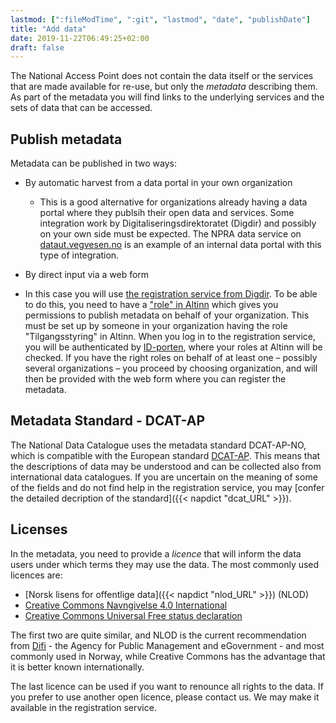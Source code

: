 ```yaml
---
lastmod: [":fileModTime", ":git", "lastmod", "date", "publishDate"]
title: "Add data"
date: 2019-11-22T06:49:25+02:00
draft: false
---
```


The National Access Point does not contain the data itself or the services that are made available for re-use, but only the *metadata* describing them. As part of the metadata you will find links to the underlying services and the sets of data that can be accessed.

## Publish metadata

Metadata can be published in two ways:

 + By automatic harvest from a data portal in your own organization
   + This is a good alternative for organizations already having a data portal where they publsih their open data and services. Some integration work by Digitaliseringsdirektoratet (Digdir) and possibly on your own side must be expected. The NPRA data service on [dataut.vegvesen.no](https://dataut.vegvesen.no/) is an example of an internal data portal with this type of integration.


 + By direct input via a web form
  + In this case you will use [the registration service from Digdir](https://fellesdatakatalog.digdir.no/about-registration). To be able to do this, you need to have a ["role" in Altinn](https://www.altinn.no/en/help/profile/roles-and-rights/) which gives you permissions to publish metadata on behalf of your organization. This must be set up by someone in your organization having the role  "Tilgangsstyring" in Altinn. When you log in to the registration service, you will be authenticated by [ID-porten](http://eid.difi.no/en/id-porten), where your roles at Altinn will be checked. If you have the right roles on behalf of at least one – possibly several organizations – you proceed by choosing organization, and will then be provided with the web form where you can register the metadata.


## Metadata Standard - DCAT-AP

The National Data Catalogue uses the metadata standard  DCAT-AP-NO, which is compatible with the European standard [DCAT-AP](https://joinup.ec.europa.eu/solution/dcat-application-profile-data-portals-europe). This means that the descriptions of data may be understood and can be collected also from international data catalogues. If you are uncertain on the meaning of some of the fields and do not find help in the registration service, you may  [confer the detailed decription of the standard]({{< napdict "dcat_URL" >}}).

## Licenses

In the metadata, you need to provide a *licence* that will inform the data users under which terms they may use the data. The most commonly used licences are:

+ [Norsk lisens for offentlige data]({{< napdict "nlod_URL" >}}) (NLOD)
+ [Creative Commons Navngivelse 4.0 International](https://creativecommons.org/licenses/by/4.0/deed.en)
+ [Creative Commons Universal Free status declaration](https://creativecommons.org/publicdomain/zero/1.0/deed.en)

The first two are quite similar, and NLOD is the current recommendation from [Difi](https://www.difi.no/om-difi/about-difi) - the Agency for Public Management and eGovernment - and most commonly used in Norway, while Creative Commons has the advantage that it is better known internationally.

The last licence can be used if you want to renounce all rights to the data.
If you prefer to use another open licence, please contact us. We may make it available in the registration service.
